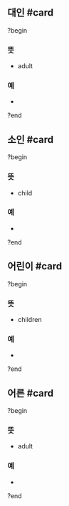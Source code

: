 ## 대인 #card
?begin
### 뜻
- adult
### 예
-
<!--SR:!2026-05-27,290,290-->
?end


## 소인 #card
?begin
### 뜻
- child
### 예
-
?end


## 어린이 #card
?begin
### 뜻
- children
### 예
-
?end


## 어른 #card
?begin
### 뜻
- adult
### 예
-
?end

